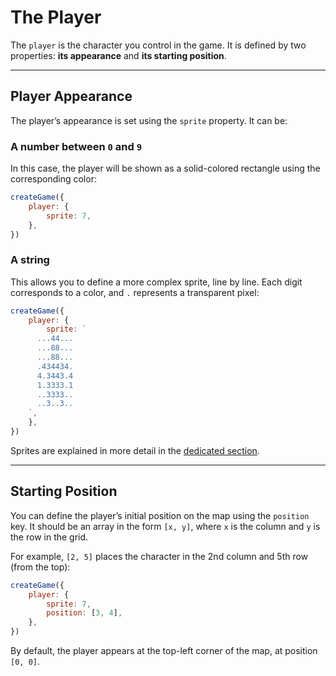 <script>
import Aside from '../../../lib/ui/Doc/Aside.svelte'
import Emoji from '../../../lib/ui/Doc/Emoji.svelte'
</script>

# <Emoji src="😎" /> The Player

The `player` is the character you control in the game. It is defined by two properties: **its appearance** and **its starting position**.

---

## <Emoji src="👁️" /> Player Appearance

The player’s appearance is set using the `sprite` property. It can be:

### A number between `0` and `9`

In this case, the player will be shown as a solid-colored rectangle using the corresponding color:

```js
createGame({
	player: {
		sprite: 7,
	},
})
```

### A string

This allows you to define a more complex sprite, line by line. Each digit corresponds to a color, and `.` represents a transparent pixel:

```js
createGame({
	player: {
		sprite: `
      ...44...
      ...88...
      ...88...
      .434434.
      4.3443.4
      1.3333.1
      ..3333..
      ..3..3..
    `,
	},
})
```

<Aside>

Sprites are explained in more detail in the [dedicated section](/doc/world-building/sprites).

</Aside>

---

## <Emoji src="🚩" /> Starting Position

You can define the player’s initial position on the map using the `position` key.
It should be an array in the form `[x, y]`, where `x` is the column and `y` is the row in the grid.

For example, `[2, 5]` places the character in the 2nd column and 5th row (from the top):

```js
createGame({
	player: {
		sprite: 7,
		position: [3, 4],
	},
})
```

By default, the player appears at the top-left corner of the map, at position `[0, 0]`.
